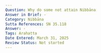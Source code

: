 ```yaml
---
Question: Why do some not attain Nibbāna
Answer in Brief: -
Category: Nibbāna
Sutta References: SN 35.118
Answer: -
Tags: Arahatta
Date Entered: March 31, 2025
Review Status: Not started
---
```

